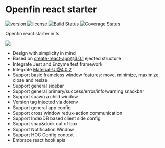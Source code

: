 # Openfin react starter
[![version][version-badge]][CHANGELOG] [![license][license-badge]][LICENSE]
[![Build Status](https://travis-ci.com/openfin-js-app/openfin-react-starter.svg?branch=master)](https://travis-ci.com/openfin-js-app/openfin-react-starter)
[![Coverage Status](https://coveralls.io/repos/github/openfin-js-app/openfin-react-starter/badge.svg?branch=master)](https://coveralls.io/github/openfin-js-app/openfin-react-starter?branch=master)

Openfin react starter in ts

![](https://albertleigh.github.io/openfin-react-latest/img/screenshoot.gif)

* Design with simplicity in mind
* Based on create-react-app@3.0.1 ejected structure
* Integrate Jest and Enzyme test framework
* Integrate Material-UI@4.0.2
* Support basic frameless window features: move, minimize, maximize, close and resize
* Support general sidebar
* Support general primary/success/error/info/warning snackbar
* Support spawn a child window
* Version tag injected via dotenv
* Support general app config
* Support cross window redux-action communication
* Support IndexDB based client side config
* Support snap&dock out of box
* Support Notification Window
* Support HOC Config context
* Embrace react hook apis

[LICENSE]: ./LICENSE.md
[CHANGELOG]: ./CHANGELOG.md

[version-badge]: https://img.shields.io/badge/version-1.0.0-green.svg
[license-badge]: https://img.shields.io/badge/license-MIT-green.svg